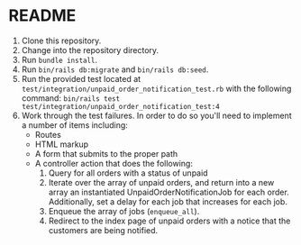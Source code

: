 # README

1. Clone this repository.
2. Change into the repository directory.
3. Run `bundle install`.
4. Run `bin/rails db:migrate` and `bin/rails db:seed`.
5. Run the provided test located at `test/integration/unpaid_order_notification_test.rb` with
   the following command: `bin/rails test test/integration/unpaid_order_notification_test:4`
6. Work through the test failures. In order to do so you'll need to implement a number of items including:
    - Routes
    - HTML markup
    - A form that submits to the proper path
    - A controller action that does the following:
        1. Query for all orders with a status of unpaid
        2. Iterate over the array of unpaid orders, and return into a new array
           an instantiated UnpaidOrderNotificationJob for each order. Additionally, set a delay
           for each job that increases for each job.
        3. Enqueue the array of jobs (`enqueue_all`).
        4. Redirect to the index page of unpaid orders with a notice that the customers
           are being notified.
